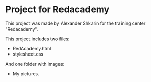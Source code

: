 # Project for Redacademy

This project was made by Alexander Shkarin for the training center "Redacademy".

This project includes two files: 
+ RedAcademy.html 
+ stylesheet.css 

And one folder with images: 
+ My pictures.


